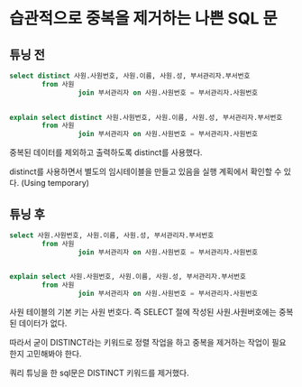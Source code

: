 
# 습관적으로 중복을 제거하는 나쁜 SQL 문

## 튜닝 전

```sql
select distinct 사원.사원번호, 사원.이름, 사원.성, 부서관리자.부서번호
        from 사원
                 join 부서관리자 on 사원.사원번호 = 부서관리자.사원번호
                 
```


```sql
explain select distinct 사원.사원번호, 사원.이름, 사원.성, 부서관리자.부서번호
        from 사원
                 join 부서관리자 on 사원.사원번호 = 부서관리자.사원번호
```

중복된 데이터를 제외하고 출력하도록 distinct를 사용했다. 

distinct를 사용하면서 별도의 임시테이블을 만들고 있음을 실행 계획에서 확인할 수 있다. (Using temporary)

## 튜닝 후

```sql
select 사원.사원번호, 사원.이름, 사원.성, 부서관리자.부서번호
        from 사원
                 join 부서관리자 on 사원.사원번호 = 부서관리자.사원번호
                 
```


```sql
explain select 사원.사원번호, 사원.이름, 사원.성, 부서관리자.부서번호
        from 사원
                 join 부서관리자 on 사원.사원번호 = 부서관리자.사원번호
```

사원 테이블의 기본 키는 사원 번호다. 즉 SELECT 절에 작성된 사원.사원버호에는 중복된 데이터가 없다.

따라서 굳이 DISTINCT라는 키워드로 정렬 작업을 하고 중복을 제거하는 작업이 필요한지 고민해봐야 한다.

쿼리 튜닝을 한 sql문은 DISTINCT 키워드를 제거했다.